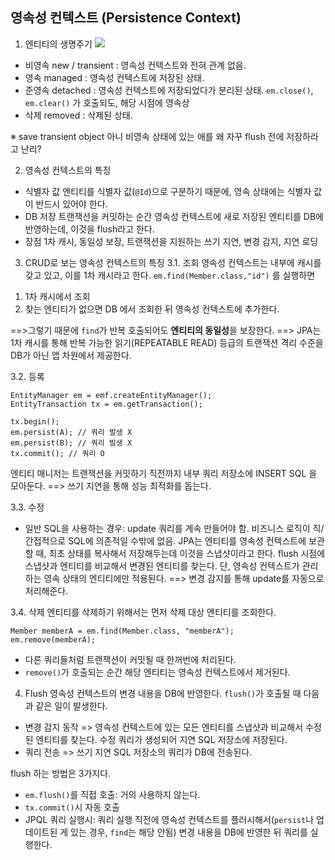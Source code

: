 ## 영속성 컨텍스트 (Persistence Context)

1. 엔티티의 생명주기
![](https://t1.daumcdn.net/cfile/tistory/99B7EC375BA131440C)

* 비영속 new / transient : 영속성 컨텍스트와 전혀 관계 없음. 
* 영속 managed : 영속성 컨텍스트에 저장된 상태.
* 준영속 detached : 영속성 컨텍스트에 저장되었다가 분리된 상태.
`em.close()`, `em.clear()` 가 호출되도, 해당 시점에 영속상
* 삭제 removed : 삭제된 상태.

※ save transient object
아니 비영속 상태에 있는 애를 왜 자꾸 flush 전에 저장하라고 난리?

2. 영속성 컨텍스트의 특징
* 식별자 값
엔티티를 식별자 값(`@Id`)으로 구분하기 때문에, 영속 상태에는 식별자 값이 반드시 있어야 한다.
* DB 저장
트랜잭션을 커밋하는 순간 영속성 컨텍스트에 새로 저장된 엔티티를 DB에 반영하는데, 이것을 flush라고 한다.
* 장점
1차 캐시, 동일성 보장, 트랜잭션을 지원하는 쓰기 지연, 변경 감지, 지연 로딩


3. CRUD로 보는 영속성 컨텍스트의 특징
3.1. 조회
영속성 컨텍스트는 내부에 캐시를 갖고 있고, 이를 1차 캐시라고 한다.
`em.find(Member.class,"id")` 를 실행하면
1) 1차 캐시에서 조회
2) 찾는 엔티티가 없으면 DB 에서 조회한 뒤 영속성 컨텍스트에 추가한다.

==>그렇기 때문에 `find`가 반복 호출되어도 **엔티티의 동일성**을 보장한다.
==> JPA는 1차 캐시를 통해 반복 가능한 읽기(REPEATABLE READ) 등급의 트랜잭션 격리 수준을 DB가 아닌 앱 차원에서 제공한다.

3.2. 등록
```
EntityManager em = emf.createEntityManager();
EntityTransaction tx = em.getTransaction();

tx.begin();
em.persist(A); // 쿼리 발생 X
em.persist(B); // 쿼리 발생 X
tx.commit(); // 쿼리 O
```
엔티티 매니저는 트랜잭션을 커밋하기 직전까지 내부 쿼리 저장소에 INSERT SQL 을 모아둔다.
==> 쓰기 지연을 통해 성능 최적화를 돕는다.

3.3. 수정
* 일반 SQL을 사용하는 경우: update 쿼리를 계속 만들어야 함. 비즈니스 로직이 직/간접적으로 SQL에 의존적일 수밖에 없음.
JPA는 엔티티를 영속성 컨텍스트에 보관할 때, 최초 상태를 복사해서 저장해두는데 이것을 스냅샷이라고 한다. flush 시점에 스냅샷과 엔티티를 비교해서 변경된 엔티티를 찾는다.
단, 영속성 컨텍스트가 관리하는 영속 상태의 엔티티에만 적용된다.
==> 변경 감지를 통해 update를 자동으로 처리해준다.

3.4. 삭제
엔티티를 삭제하기 위해서는 먼저 삭제 대상 엔티티를 조회한다.
```
Member memberA = em.find(Member.class, "memberA");
em.remove(memberA);
```
* 다른 쿼리들처럼 트랜잭션이 커밋될 때 한꺼번에 처리된다.
* `remove()`가 호출되는 순간 해당 엔티티는 영속성 컨텍스트에서 제거된다.


4. Flush
영속성 컨텍스트의 변경 내용을 DB에 반영한다.
`flush()`가 호출될 때 다음과 같은 일이 발생한다. 
* 변경 감지 동작 => 영속성 컨텍스트에 있는 모든 엔티티를 스냅샷과 비교해서 수정된 엔티티를 찾는다. 수정 쿼리가 생성되어 지연 SQL 저장소에 저장된다.
* 쿼리 전송 => 쓰기 지연 SQL 저장소의 쿼리가 DB에 전송된다. 

flush 하는 방법은 3가지다.
* `em.flush()`를 직접 호출: 거의 사용하지 않는다.
* `tx.commit()`시 자동 호출
* JPQL 쿼리 실행시: 쿼리 실행 직전에 영속성 컨텍스트를 플러시해서(`persist`나 업데이트된 게 있는 경우, `find`는 해당 안됨) 변경 내용을 DB에 반영한 뒤 쿼리를 실행한다.
